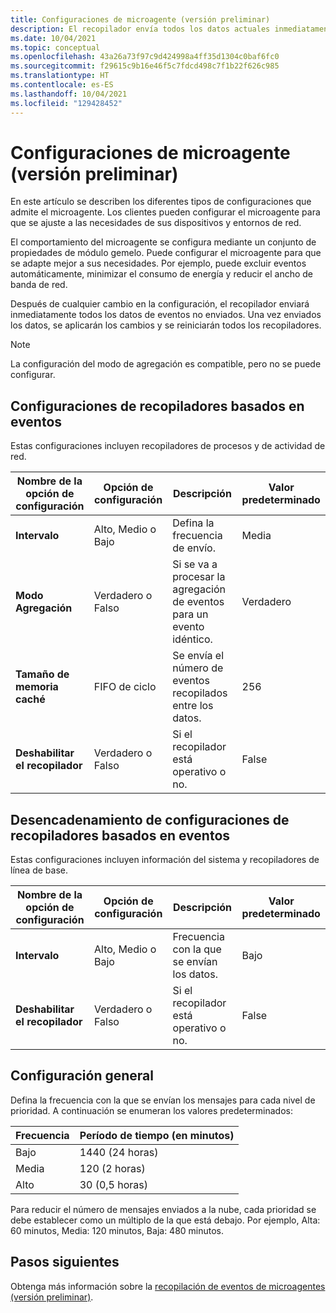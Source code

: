 ```yaml
---
title: Configuraciones de microagente (versión preliminar)
description: El recopilador envía todos los datos actuales inmediatamente después de realizar cualquier cambio de configuración. Después se aplican los cambios.
ms.date: 10/04/2021
ms.topic: conceptual
ms.openlocfilehash: 43a26a73f97c9d424998a4ff35d1304c0baf6fc0
ms.sourcegitcommit: f29615c9b16e46f5c7fdcd498c7f1b22f626c985
ms.translationtype: HT
ms.contentlocale: es-ES
ms.lasthandoff: 10/04/2021
ms.locfileid: "129428452"
---
```

# <a name="micro-agent-configurations-preview"></a>Configuraciones de microagente (versión preliminar)

En este artículo se describen los diferentes tipos de configuraciones que admite el microagente. Los clientes pueden configurar el microagente para que se ajuste a las necesidades de sus dispositivos y entornos de red.  

El comportamiento del microagente se configura mediante un conjunto de propiedades de módulo gemelo. Puede configurar el microagente para que se adapte mejor a sus necesidades. Por ejemplo, puede excluir eventos automáticamente, minimizar el consumo de energía y reducir el ancho de banda de red.

Después de cualquier cambio en la configuración, el recopilador enviará inmediatamente todos los datos de eventos no enviados. Una vez enviados los datos, se aplicarán los cambios y se reiniciarán todos los recopiladores.

> [!Note]
> La configuración del modo de agregación es compatible, pero no se puede configurar.

## <a name="event-based-collectors-configurations"></a>Configuraciones de recopiladores basados en eventos

Estas configuraciones incluyen recopiladores de procesos y de actividad de red.

| Nombre de la opción de configuración | Opción de configuración | Descripción | Valor predeterminado |
|--|--|--|--|
| **Intervalo** | Alto, Medio o Bajo | Defina la frecuencia de envío. | Media |
| **Modo Agregación** | Verdadero o Falso | Si se va a procesar la agregación de eventos para un evento idéntico.  | Verdadero |
| **Tamaño de memoria caché** | FIFO de ciclo | Se envía el número de eventos recopilados entre los datos. | 256 |
| **Deshabilitar el recopilador** | Verdadero o Falso | Si el recopilador está operativo o no. | False |

## <a name="trigger-based-collectors-configurations"></a>Desencadenamiento de configuraciones de recopiladores basados en eventos

Estas configuraciones incluyen información del sistema y recopiladores de línea de base.

| Nombre de la opción de configuración | Opción de configuración | Descripción | Valor predeterminado |
|--|--|--|--|
| **Intervalo** | Alto, Medio o Bajo | Frecuencia con la que se envían los datos. | Bajo |
| **Deshabilitar el recopilador** | Verdadero o Falso | Si el recopilador está operativo o no. | False |

## <a name="general-configuration"></a>Configuración general

Defina la frecuencia con la que se envían los mensajes para cada nivel de prioridad. A continuación se enumeran los valores predeterminados:

| Frecuencia | Período de tiempo (en minutos) |
|--|--|
| Bajo | 1440 (24 horas) |
| Media | 120 (2 horas) |
| Alto | 30 (0,5 horas) |

Para reducir el número de mensajes enviados a la nube, cada prioridad se debe establecer como un múltiplo de la que está debajo. Por ejemplo, Alta: 60 minutos, Media: 120 minutos, Baja: 480 minutos.

## <a name="next-steps"></a>Pasos siguientes

Obtenga más información sobre la [recopilación de eventos de microagentes (versión preliminar)](concept-event-aggregation.md).
